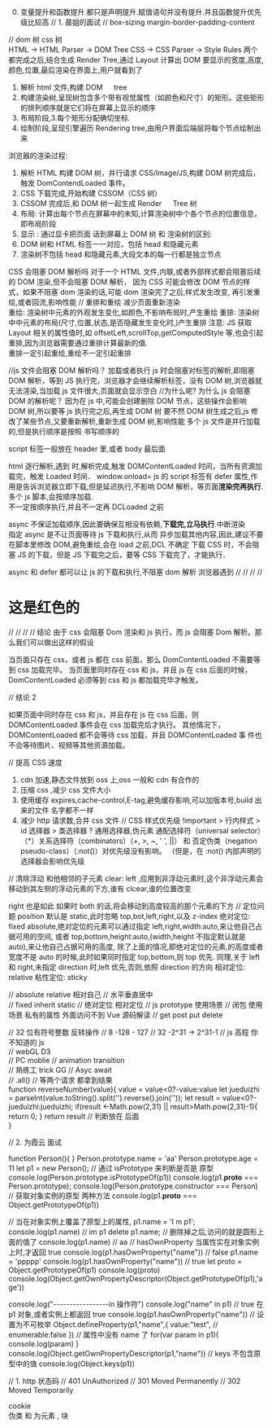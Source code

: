 0. 变量提升和函数提升.都只是声明提升.赋值语句并没有提升.并且函数提升优先级比较高
   // 1. 晨姐的面试
   // box-sizing
   margin-border-padding-content


// dom 树 css 树  
HTML -> HTML Parser -> DOM Tree
CSS -> CSS Parser -> Style Rules 两个都完成之后,结合生成 Render Tree,通过 Layout 计算出
DOM 要显示的宽度,高度,颜色,位置,最后渲染在界面上,用户就看到了

1. 解析 html 文件,构建 DOM 　 tree
2. 构建渲染树,呈现树包含多个带有视觉属性（如颜色和尺寸）的矩形。这些矩形的排列顺序就是它们将在屏幕上显示的顺序
3. 布局阶段,3.每个矩形分配确切坐标.
4. 绘制阶段,呈现引擎遍历 Rendering tree,由用户界面后端层将每个节点绘制出来

浏览器的渲染过程:

1. 解析 HTML 构建 DOM 树，并行请求 CSS/Image/JS,构建 DOM 树完成后，触发 DomContendLoaded 事件。
2. CSS 下载完成,开始构建 CSSOM（CSS 树）
3. CSSOM 完成后,和 DOM 树一起生成 Render 　 Tree 树
4. 布局: 计算出每个节点在屏幕中的未知,计算渲染树中个各个节点的位置信息，即布局阶段
5. 显示 : 通过显卡把页面 话到屏幕上
   DOM 树 和 渲染树的区别:
6. DOM 树和 HTML 标签一一对应，包括 head 和隐藏元素
7. 渲染树不包括 head 和隐藏元素,大段文本的每一行都是独立节点

CSS 会阻塞 DOM 解析吗
对于一个 HTML 文件,内联,或者外部样式都会阻塞后续的 DOM 渲染,但不会阻塞 DOM 解析，
因为 CSS 可能会修改 DOM 节点的样式，如果不阻塞 dom 渲染的话,可能 dom 渲染完了之后,样式发生改变,
再引发重绘,或者回流,影响性能
// 重排和重绘 减少页面重新渲染  
重绘: 渲染树中元素的外观发生变化,如颜色,不影响布局时,产生重绘
重排: 渲染树中中元素的布局(尺寸,位置,状态,是否隐藏发生变化时,)产生重排
注意: JS 获取 Layout 相关的属性值时,如 offsetLeft,scrollTop,getComputedStyle 等,也会引起
重排,因为浏览器需要通过重排计算最新的值.  
重排一定引起重绘,重绘不一定引起重排

//js 文件会阻塞 DOM 解析吗？
加载或者执行 js 时会阻塞对标签的解析,即阻塞 DOM 解析，等到 JS 执行完，浏览器才会继续解析标签，没有
DOM 树,浏览器就无法渲染,当加载 js 文件很大,页面就会显示空白
//为什么呢? 为什么 js 会阻塞 DOM 的解析呢？
因为在 js 中,可能会创建删除 DOM 节点，这些操作会影响 DOM 树,所以要等 js 执行完之后,再生成 DOM 树
要不然 DOM 树生成之后,js 修改了某些节点,又要重新解析,重新生成 DOM 树,影响性能
多个 js 文件是并行加载的,但是执行顺序是按照 书写顺序的

<script>标签中如果既有src,又有js代码,会忽略内部js </script>

script 标签一般放在 header 里,或者 body 最后面

html 逐行解析,遇到</html> 时,解析完成,触发 DOMContentLoaded 时间，当所有资源加载完，触发
Loaded 时间．
window.onload=
js 的 script 标签有 defer 属性,作用是告诉浏览器立即下载,但是延迟执行,不影响 DOM 解析，等页面**渲染完再执行**.多个 js 脚本,会按顺序加载.  
不一定按顺序执行,并且不一定再 DCLoaded 之前

async 不保证加载顺序,因此要确保互相没有依赖,**下载完,立马执行**.中断渲染  
指定 async 是不让页面等待 js 下载和执行,从而
异步加载其他内容,因此,建议不要在脚本里修改 DOM,避免重绘,会在 load 之前,DCL 不确定
下载 CSS 时，不会阻塞 JS 的下载，但是 JS 下载完之后，要等 CSS 下载完了，才能执行．

async 和 defer 都可以让 js 的下载和执行,不阻塞 dom 解析
浏览器遇到 <script> 标签时，会触发页面渲染,每次都会渲染一次,确保获取到最新的 DOM

CSS 不会阻塞 DOM 的解析，但会阻塞 DOM 渲染。
JS 阻塞 DOM 解析，但浏览器会"偷看"DOM，预先下载相关资源。
浏览器遇到 <script>且没有 defer 或 async 属性的 标签时，会触发页面渲染，因而如果前面 CSS 资源尚未加载完毕时，浏览器会等待它加载完毕在执行脚本

// CSS 会阻塞 js 的执行码  
// <!DOCTYPE html>
// <html lang="en">
// <head>
// <title>css 阻塞</title>
// <meta charset="UTF-8">
// <meta name="viewport" content="width=device-width, initial-scale=1">
// <script> // 这里先执行了
// console.log('before css')
// var startDate = new Date()
// </script>
// <link href="https://cdn.bootcss.com/bootstrap/4.0.0-alpha.6/css/bootstrap.css" rel="stylesheet">
// </head>
// <body>
// <h1>这是红色的</h1>
// <script> // 这里等到上面的 css 加载完了才会执行,
因为 js 可能会操作上面的 dom 节点以及 css 样式,所以要等 css 加载完再执行 js
// var endDate = new Date()
// console.log('after css')
// console.log('经过了' + (endDate -startDate) + 'ms')
// </script>
// </body>
// </html>
// 结论
由于 css 会阻塞 Dom 渲染和 js 执行，而 js 会阻塞 Dom 解析。那么我们可以做出这样的假设

当页面只存在 css，或者 js 都在 css 前面，那么 DomContentLoaded 不需要等到 css 加载完毕。
当页面里同时存在 css 和 js，并且 js 在 css 后面的时候，DomContentLoaded 必须等到 css 和
js 都加载完毕才触发。

// 结论 2

如果页面中同时存在 css 和 js，并且存在 js 在 css 后面，则
DOMContentLoaded 事件会在 css 加载完后才执行。
其他情况下，DOMContentLoaded 都不会等待 css 加载，并且 DOMContentLoaded 事
件也不会等待图片、视频等其他资源加载。

// 提高 CSS 速度

1. cdn 加速,静态文件放到 oss 上,oss 一般和 cdn 有合作的
2. 压缩 css ,减少 css 文件大小
3. 使用缓存 expires,cache-control,E-tag,避免缓存影响,可以加版本号,build 出来的文件
   名字都不一样
4. 减少 http 请求数,合并 css 文件
   // CSS 样式优先级
   !important > 行内样式 > id 选择器 > 类选择器 ? 通用选择器,伪元素
   通配选择符（universal selector）（\*）关系选择符（combinators）（+, >, ~, ' ', ||）
   和 否定伪类（negation pseudo-class）（:not()）对优先级没有影响。
   （但是，在 :not() 内部声明的选择器会影响优先级

// 清除浮动 和他相邻的子元素
clear: left ,应用到非浮动元素时,这个非浮动元素会移动到其左侧的浮动元素的下方,谁有 clcear,谁的位置改变

right 也是如此
如果时 both 的话,将会移动到高度较高的那个元素的下方
// 定位问题
position 默认是 static,此时忽略 top,bot,left,right,以及 z-index
绝对定位: fixed absolute,绝对定位的元素可以通过指定 left,right,width:auto,来让他自己占据可用的空间,
或者 top,bottom,height:auto,(width,height 不指定默认就是 auto),来让他自己占据可用的高度,
除了上面的情况,即绝对定位的元素,的高度或者宽度不是 auto 的时候,此时如果同时指定 top,bottom,则 top 优先.
同理,关于 left 和 right,未指定 direction 时,left 优先,否则,依照 direction 的方向
相对定位: relative
粘性定位: sticky

// absolute relative 相对自己
// 水平垂直居中  
// fixed inherit static
// 绝对定位 相对定位
// js prototype 使用场景
// 闭包 使用场景 私有的属性 外面访问不到 Vue 源码解读
// get post put delete

// 32 位有符号整数 反转操作
// 8 -128 - 127
// 32 -2^31 -> 2^31-1
// js 高程 你不知道的 js  
// webGL D3  
// PC moblie
// animation transition  
// 熟练工 trick GG
// Asyc await  
 // .all()
// 等两个请求 都拿到结果  
function reverseNumber(value){
value = value<0?-value:value
let jueduizhi = parseInt(value.toString().split('').reverse().join(''));
let result = value<0?-jueduizhi:jueduizhi;
if(result <-Math.pow(2,31) || result>Math.pow(2,31)-1){
return 0;
}
return result
// 判断放在 后面  
}

// 2. 为霞云 面试

function Person(){
}
Person.prototype.name = 'aa'
Person.prototype.age = 11
let p1 = new Person();
// 通过 isPrototype 来判断是否是 原型
console.log(Person.prototype.isPrototypeOf(p1))
console.log(p1.**proto** === Person.prototype);
console.log(Person.prototype.constructor === Person)
// 获取对象实例的原型 两种方法
console.log(p1.**proto** === Object.getPrototypeOf(p1))

// 当在对象实例上覆盖了原型上的属性,
p1.name = 'I m p1';
console.log(p1.name) // im p1
delete p1.name; // 删除掉之后,访问的就是圆形上面的值了
console.log(p1.name) // aa
// hasOwnProperty 当属性实在对象实例上时,才返回 true
console.log(p1.hasOwnProperty("name")) // false
p1.name = 'ppppp'
console.log(p1.hasOwnProperty("name")) // true
let proto = Object.getPrototypeOf(p1)
console.log(proto)
console.log(Object.getOwnPropertyDescriptor(Object.getPrototypeOf(p1),'age'))

console.log("-----------------in 操作符")
console.log("name" in p1) // true 在 p1 对象,或者实例上都返回 true
console.log(p1.hasOwnProperty("name"))
// 设置为不可枚举
Object.defineProperty(p1,"name",{
value:"test",
// enumerable:false
})
// 属性中没有 name 了
for(var param in p1){
console.log(param)
}
console.log(Object.getOwnPropertyDescriptor(p1,"name"))
// keys 不包含原型中的值
console.log(Object.keys(p1))

// 1. http 状态码
// 401 UnAuthorized
// 301 Moved Permanently
// 302 Moved Temporarily

cookie  
伪类 和 为元素 ,
块
